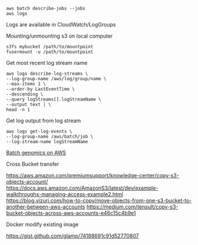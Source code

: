     aws batch describe-jobs --jobs
    aws logs

Logs are available in CloudWatch/LogGroups

Mounting/unmounting s3 on local computer

    s3fs mybucket /path/to/mountpoint
    fusermount -u /path/to/mountpoint

Get most recent log stream name

    aws logs describe-log-streams \
    --log-group-name /aws/log/group/name \
    --max-items 1 \
    --order-by LastEventTime \
    --descending \
    --query logStreams[].logStreamName \
    --output text | \
    head -n 1

Get log output from log stream

    aws logs get-log-events \
    --log-group-name /aws/batch/job \
    --log-stream-name logStreamName
    
[Batch genomics on AWS](https://aws.amazon.com/blogs/compute/building-high-throughput-genomics-batch-workflows-on-aws-introduction-part-1-of-4/)

Cross Bucket transfer

<https://aws.amazon.com/premiumsupport/knowledge-center/copy-s3-objects-account/>
<https://docs.aws.amazon.com/AmazonS3/latest/dev/example-walkthroughs-managing-access-example2.html>
<https://blog.vizuri.com/how-to-copy/move-objects-from-one-s3-bucket-to-another-between-aws-accounts>
<https://medium.com/tensult/copy-s3-bucket-objects-across-aws-accounts-e46c15c4b9e1>

Docker modify existing image

<https://gist.github.com/glamp/74188691c91d52770807>

